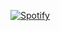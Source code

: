 [![Spotify](https://novatorem-omega-three.vercel.app/api/spotify)](https://open.spotify.com/user/xrgijmkpddsact41v76h88uvd)
